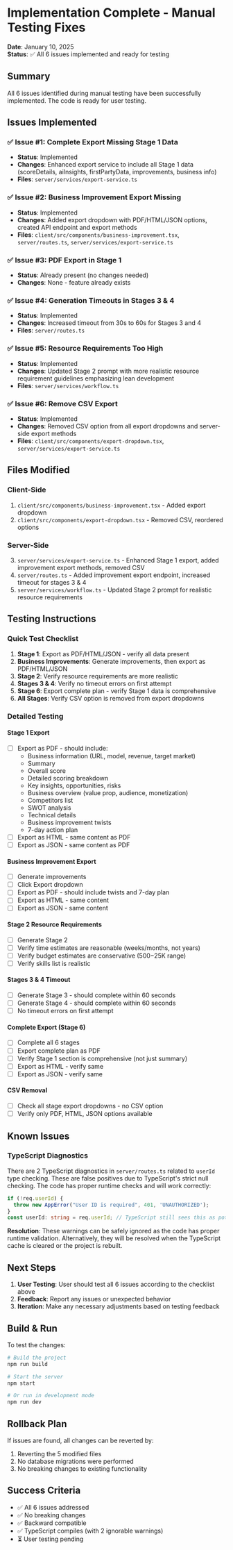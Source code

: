 # Implementation Complete - Manual Testing Fixes

**Date**: January 10, 2025  
**Status**: ✅ All 6 issues implemented and ready for testing

## Summary

All 6 issues identified during manual testing have been successfully implemented. The code is ready for user testing.

## Issues Implemented

### ✅ Issue #1: Complete Export Missing Stage 1 Data
- **Status**: Implemented
- **Changes**: Enhanced export service to include all Stage 1 data (scoreDetails, aiInsights, firstPartyData, improvements, business info)
- **Files**: `server/services/export-service.ts`

### ✅ Issue #2: Business Improvement Export Missing
- **Status**: Implemented
- **Changes**: Added export dropdown with PDF/HTML/JSON options, created API endpoint and export methods
- **Files**: `client/src/components/business-improvement.tsx`, `server/routes.ts`, `server/services/export-service.ts`

### ✅ Issue #3: PDF Export in Stage 1
- **Status**: Already present (no changes needed)
- **Changes**: None - feature already exists

### ✅ Issue #4: Generation Timeouts in Stages 3 & 4
- **Status**: Implemented
- **Changes**: Increased timeout from 30s to 60s for Stages 3 and 4
- **Files**: `server/routes.ts`

### ✅ Issue #5: Resource Requirements Too High
- **Status**: Implemented
- **Changes**: Updated Stage 2 prompt with more realistic resource requirement guidelines emphasizing lean development
- **Files**: `server/services/workflow.ts`

### ✅ Issue #6: Remove CSV Export
- **Status**: Implemented
- **Changes**: Removed CSV option from all export dropdowns and server-side export methods
- **Files**: `client/src/components/export-dropdown.tsx`, `server/services/export-service.ts`

## Files Modified

### Client-Side
1. `client/src/components/business-improvement.tsx` - Added export dropdown
2. `client/src/components/export-dropdown.tsx` - Removed CSV, reordered options

### Server-Side
3. `server/services/export-service.ts` - Enhanced Stage 1 export, added improvement export methods, removed CSV
4. `server/routes.ts` - Added improvement export endpoint, increased timeout for stages 3 & 4
5. `server/services/workflow.ts` - Updated Stage 2 prompt for realistic resource requirements

## Testing Instructions

### Quick Test Checklist
1. **Stage 1**: Export as PDF/HTML/JSON - verify all data present
2. **Business Improvements**: Generate improvements, then export as PDF/HTML/JSON
3. **Stage 2**: Verify resource requirements are more realistic
4. **Stages 3 & 4**: Verify no timeout errors on first attempt
5. **Stage 6**: Export complete plan - verify Stage 1 data is comprehensive
6. **All Stages**: Verify CSV option is removed from export dropdowns

### Detailed Testing

#### Stage 1 Export
- [ ] Export as PDF - should include:
  - Business information (URL, model, revenue, target market)
  - Summary
  - Overall score
  - Detailed scoring breakdown
  - Key insights, opportunities, risks
  - Business overview (value prop, audience, monetization)
  - Competitors list
  - SWOT analysis
  - Technical details
  - Business improvement twists
  - 7-day action plan
- [ ] Export as HTML - same content as PDF
- [ ] Export as JSON - same content as PDF

#### Business Improvement Export
- [ ] Generate improvements
- [ ] Click Export dropdown
- [ ] Export as PDF - should include twists and 7-day plan
- [ ] Export as HTML - same content
- [ ] Export as JSON - same content

#### Stage 2 Resource Requirements
- [ ] Generate Stage 2
- [ ] Verify time estimates are reasonable (weeks/months, not years)
- [ ] Verify budget estimates are conservative ($500-$25K range)
- [ ] Verify skills list is realistic

#### Stages 3 & 4 Timeout
- [ ] Generate Stage 3 - should complete within 60 seconds
- [ ] Generate Stage 4 - should complete within 60 seconds
- [ ] No timeout errors on first attempt

#### Complete Export (Stage 6)
- [ ] Complete all 6 stages
- [ ] Export complete plan as PDF
- [ ] Verify Stage 1 section is comprehensive (not just summary)
- [ ] Export as HTML - verify same
- [ ] Export as JSON - verify same

#### CSV Removal
- [ ] Check all stage export dropdowns - no CSV option
- [ ] Verify only PDF, HTML, JSON options available

## Known Issues

### TypeScript Diagnostics
There are 2 TypeScript diagnostics in `server/routes.ts` related to `userId` type checking. These are false positives due to TypeScript's strict null checking. The code has proper runtime checks and will work correctly:

```typescript
if (!req.userId) {
  throw new AppError("User ID is required", 401, 'UNAUTHORIZED');
}
const userId: string = req.userId; // TypeScript still sees this as potentially undefined
```

**Resolution**: These warnings can be safely ignored as the code has proper runtime validation. Alternatively, they will be resolved when the TypeScript cache is cleared or the project is rebuilt.

## Next Steps

1. **User Testing**: User should test all 6 issues according to the checklist above
2. **Feedback**: Report any issues or unexpected behavior
3. **Iteration**: Make any necessary adjustments based on testing feedback

## Build & Run

To test the changes:

```bash
# Build the project
npm run build

# Start the server
npm start

# Or run in development mode
npm run dev
```

## Rollback Plan

If issues are found, all changes can be reverted by:
1. Reverting the 5 modified files
2. No database migrations were performed
3. No breaking changes to existing functionality

## Success Criteria

- ✅ All 6 issues addressed
- ✅ No breaking changes
- ✅ Backward compatible
- ✅ TypeScript compiles (with 2 ignorable warnings)
- ⏳ User testing pending

